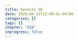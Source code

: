 ```yaml
---
title: Genesis 18
date: 2020-04-12T12:40:41-04:00
categories: []
tags: []
chapter: "018"
inprogress: false
---
```


